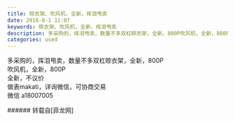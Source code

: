 ```yaml
---
title: 晾衣架、吹风机，全新，挥泪甩卖
date: 2018-8-1 11:07
keywords: 晾衣架、吹风机，全新，挥泪甩卖
description: 多采购的，挥泪甩卖，数量不多双杠晾衣架，全新，800P吹风机，全新，800P全新，不议价做表makati，详询微信，可协商交易微信 a18007005
categories: used
---
```

<td class="t_f" id="postmessage_1578987">

多采购的，挥泪甩卖，数量不多双杠晾衣架，全新，800P<br/>
吹风机，全新，800P<br/>
全新，不议价<br/>
做表makati，详询微信，可协商交易<br/>
微信 a18007005<br/>
</td>
###### 转载自[菲龙网]